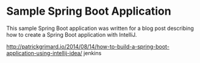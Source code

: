 # Sample Spring Boot Application #

This sample Spring Boot application was written for a blog post describing how to create a Spring Boot application with IntelliJ.

http://patrickgrimard.io/2014/08/14/how-to-build-a-spring-boot-application-using-intellij-idea/
jenkins
